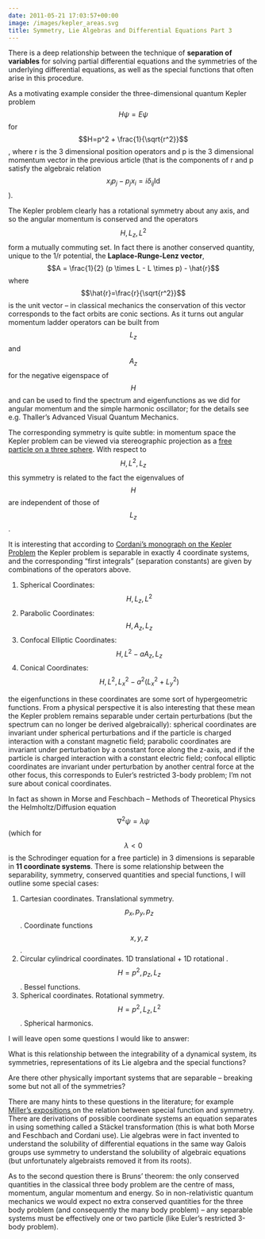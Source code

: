 ```yaml
---
date: 2011-05-21 17:03:57+00:00
image: /images/kepler_areas.svg
title: Symmetry, Lie Algebras and Differential Equations Part 3
---
```


There is a deep relationship between the technique of **separation of variables** for solving partial differential equations and the symmetries of the underlying differential equations, as well as the special functions that often arise in this procedure.


<!--more-->


As a motivating example consider the three-dimensional quantum Kepler problem  $$H \psi = E \psi$$  for  $$H=p^2 + \frac{1}{\sqrt{r^2}}$$ , where r is the 3 dimensional position operators and p is the 3 dimensional momentum vector in the previous article (that is the components of r and p satisfy the algebraic relation  $$x_ip_j-p_jx_i = i \delta_{ij} \mbox{Id}$$ ).


The Kepler problem clearly has a rotational symmetry about any axis, and so the angular momentum is conserved and the operators  $$H, L_z, L^2$$  form a mutually commuting set. In fact there is another conserved quantity, unique to the 1/r potential, the **Laplace-Runge-Lenz vector**,  $$A = \frac{1}{2} (p \times L - L \times p) - \hat{r}$$  where  $$\hat{r}=\frac{r}{\sqrt{r^2}}$$  is the unit vector – in classical mechanics the conservation of this vector corresponds to the fact orbits are conic sections. As it turns out angular momentum ladder operators can be built from  $$L_z$$  and  $$A_z$$  for the negative eigenspace of  $$H$$  and can be used to find the spectrum and eigenfunctions as we did for angular momentum and the simple harmonic oscillator; for the details see e.g. Thaller’s Advanced Visual Quantum Mechanics.


The corresponding symmetry is quite subtle: in momentum space the Kepler problem can be viewed via stereographic projection as a [free particle on a three sphere](http://rmp.aps.org/abstract/RMP/v38/i2/p330_1). With respect to  $$H,L^2,L_z$$  this symmetry is related to the fact the eigenvalues of  $$H$$  are independent of those of  $$L_z$$ .


It is interesting that according to [Cordani’s monograph on the Kepler Problem](http://books.google.com.au/books?id=RiQJQjOwU3sC&pg=PA444&lpg=PA444&dq=cordani+kepler+problem&source=bl&ots=bidhP5rtWy&sig=ygPfbbbFgyhJtykBL2_n6T4Vskw&hl=en&ei=K73XTcC3IoXAsAPjmLS5Bw&sa=X&oi=book_result&ct=result&resnum=1&ved=0CBgQ6AEwAA#v=onepage&q&f=false) the Kepler problem is separable in exactly 4 coordinate systems, and the corresponding “first integrals” (separation constants) are given by combinations of the operators above.




1.  Spherical Coordinates:  $$H,L_z,L^2$$
1.  Parabolic Coordinates:  $$H,A_z,L_z$$
1.  Confocal Elliptic Coordinates:  $$H,L^2-a A_z,L_z$$
1.  Conical Coordinates:  $$H,L^2, L_x^2 - a^2(L_x^2+L_y^2)$$



the eigenfunctions in these coordinates are some sort of hypergeometric functions. From a physical perspective it is also interesting that these mean the Kepler problem remains separable under certain perturbations (but the spectrum can no longer be derived algebraically): spherical coordinates are invariant under spherical perturbations and if the particle is charged interaction with a constant magnetic field; parabolic coordinates are invariant under perturbation by a constant force along the z-axis, and if the particle is charged interaction with a constant electric field; confocal elliptic coordinates are invariant under perturbation by another central force at the other focus, this corresponds to Euler’s restricted 3-body problem; I’m not sure about conical coordinates.


In fact as shown in Morse and Feschbach – Methods of Theoretical Physics the Helmholtz/Diffusion equation  $$\nabla^2 \psi = \lambda \psi$$  (which for  $$\lambda < 0$$  is the Schrodinger equation for a free particle) in 3 dimensions is separable in **11 coordinate systems**. There is some relationship between the separability, symmetry, conserved quantities and special functions, I will outline some special cases:




1.  Cartesian coordinates. Translational symmetry.  $$p_x,p_y,p_z$$ . Coordinate functions  $$x,y,z$$ .
1.  Circular cylindrical coordinates. 1D translational + 1D rotational .  $$H=p^2,p_z,L_z$$ . Bessel functions.
1.  Spherical coordinates. Rotational symmetry.  $$H=p^2,L_z,L^2$$ . Spherical harmonics.



I will leave open some questions I would like to answer:


What is this relationship between the integrability of a dynamical system, its symmetries, representations of its Lie algebra and the special functions?


Are there other physically important systems that are separable – breaking some but not all of the symmetries?


There are many hints to these questions in the literature; for example [Miller’s expositions ](http://www.ima.umn.edu/%7Emiller/separationofvariables.html)on the relation between special function and symmetry. There are derivations of possible coordinate systems an equation separates in using something called a Stäckel transformation (this is what both Morse and Feschbach and Cordani use). Lie algebras were in fact invented to understand the solubility of differential equations in the same way Galois groups use symmetry to understand the solubility of algebraic equations (but unfortunately algebraists removed it from its roots).


As to the second question there is Bruns’ theorem: the only conserved quantities in the classical three body problem are the centre of mass, momentum, angular momentum and energy. So in non-relativistic quantum mechanics we would expect no extra conserved quantities for the three body problem (and consequently the many body problem) – any separable systems must be effectively one or two particle (like Euler’s restricted 3-body problem).